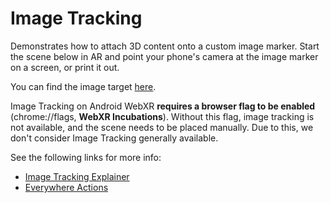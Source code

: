 # Image Tracking

Demonstrates how to attach 3D content onto a custom image marker. Start the scene below in AR and point your phone's camera at the image marker on a screen, or print it out.

You can find the image target [here](https://engine.needle.tools/samples-uploads/image-tracking/assets/needle-marker.png).

Image Tracking on Android WebXR **requires a browser flag to be enabled** (chrome://flags, **WebXR Incubations**). Without this flag, image tracking is not available, and the scene needs to be placed manually. Due to this, we don't consider Image Tracking generally available.

See the following links for more info:   
- [Image Tracking Explainer](https://engine.needle.tools/docs/xr.html#image-tracking)  
- [Everywhere Actions](https://engine.needle.tools/docs/everywhere-actions.html#image-tracking)
